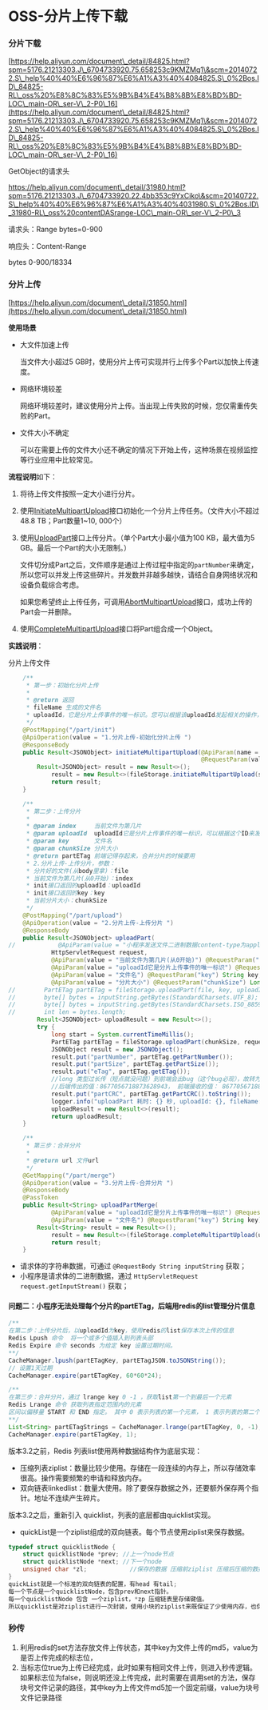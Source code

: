 # OSS-分片上传下载

### 分片下载

[https://help.aliyun.com/document\_detail/84825.html?spm=5176.21213303.J\_6704733920.75.658253c9KMZMq1\&scm=20140722.S\_help%40%40%E6%96%87%E6%A1%A3%40%4084825.S\_0%2Bos.ID\_84825-RL\_oss%20%E8%8C%83%E5%9B%B4%E4%B8%8B%E8%BD%BD-LOC\_main-OR\_ser-V\_2-P0\_16](https://help.aliyun.com/document\_detail/84825.html?spm=5176.21213303.J\_6704733920.75.658253c9KMZMq1\&scm=20140722.S\_help%40%40%E6%96%87%E6%A1%A3%40%4084825.S\_0%2Bos.ID\_84825-RL\_oss%20%E8%8C%83%E5%9B%B4%E4%B8%8B%E8%BD%BD-LOC\_main-OR\_ser-V\_2-P0\_16)

GetObject的请求头

https://help.aliyun.com/document\_detail/31980.html?spm=5176.21213303.J\_6704733920.22.4bb353c9YxCiko\&scm=20140722.S\_help%40%40%E6%96%87%E6%A1%A3%40%4031980.S\_0%2Bos.ID\_31980-RL\_oss%20contentDASrange-LOC\_main-OR\_ser-V\_2-P0\_3

请求头：Range bytes=0-900

响应头：Content-Range

bytes 0-900/18334

### 分片上传

[https://help.aliyun.com/document\_detail/31850.html](https://help.aliyun.com/document\_detail/31850.html)

**使用场景**

*   大文件加速上传

    当文件大小超过5 GB时，使用分片上传可实现并行上传多个Part以加快上传速度。
*   网络环境较差

    网络环境较差时，建议使用分片上传。当出现上传失败的时候，您仅需重传失败的Part。
*   文件大小不确定

    可以在需要上传的文件大小还不确定的情况下开始上传，这种场景在视频监控等行业应用中比较常见。

**流程说明**如下：

1. 将待上传文件按照一定大小进行分片。
2. 使用[InitiateMultipartUpload](https://help.aliyun.com/document\_detail/31992.htm#reference-zgh-cnx-wdb)接口初始化一个分片上传任务。（文件大小不超过48.8 TB；Part数量1\~10, 000个）
3.  使用[UploadPart](https://help.aliyun.com/document\_detail/31993.htm#reference-pnq-2px-wdb)接口上传分片。（单个Part大小最小值为100 KB，最大值为5 GB。最后一个Part的大小无限制。）

    文件切分成Part之后，文件顺序是通过上传过程中指定的`partNumber`来确定，所以您可以并发上传这些碎片。并发数并非越多越快，请结合自身网络状况和设备负载综合考虑。

    如果您希望终止上传任务，可调用[AbortMultipartUpload](https://help.aliyun.com/document\_detail/31996.htm#reference-txp-bvx-wdb)接口，成功上传的Part会一并删除。
4. 使用[CompleteMultipartUpload](https://help.aliyun.com/document\_detail/31995.htm#reference-lq1-dtx-wdb)接口将Part组合成一个Object。

**实践说明**：

分片上传文件

```java
    /**
     * 第一步：初始化分片上传
     *
     * @return 返回
     * fileName 生成的文件名
     * uploadId，它是分片上传事件的唯一标识。您可以根据该uploadId发起相关的操作，例如取消分片上传、查询分片上传等。
     */
    @PostMapping("/part/init")
    @ApiOperation(value = "1.分片上传-初始化分片上传 ")
    @ResponseBody
    public Result<JSONObject> initiateMultipartUpload(@ApiParam(name = "saveFoleer", value = "文件夹可不填写", required = false) @RequestParam(required = false, defaultValue = "") String saveFolder,
                                                      @RequestParam(value = "contentType", required = false, defaultValue = "") String contentType, @RequestParam(value = "fileName", required = true) String fileName) {
        Result<JSONObject> result = new Result<>();
            result = new Result<>(fileStorage.initiateMultipartUpload(saveFolder, contentType, fileName, 0));
            return result;
    }

    /**
     * 第二步：上传分片
     *
     * @param index     当前文件为第几片
     * @param uploadId  uploadId它是分片上传事件的唯一标识，可以根据这个ID来发起相关的操作，如取消分片上传、查询分片上传等。
     * @param key       文件名
     * @param chunkSize 分片大小
     * @return partETag 前端记得存起来，合并分片的时候要用
     * 2.分片上传-上传分片，参数：
     * 分片好的文件(从body里拿)：file
     * 当前文件为第几片(从0开始)：index
     * init接口返回的uploadId：uploadId
     * init接口返回的key：key
     * 当前分片大小：chunkSize
     */
    @PostMapping("/part/upload")
    @ApiOperation(value = "2.分片上传-上传分片 ")
    @ResponseBody
    public Result<JSONObject> uploadPart(
//            @ApiParam(value = "小程序发送文件二进制数据content-type为application/octet-stream")@RequestBody String inputString,
            HttpServletRequest request,
            @ApiParam(value = "当前文件为第几片(从0开始)") @RequestParam("index") Integer index,
            @ApiParam(value = "uploadId它是分片上传事件的唯一标识") @RequestParam("uploadId") String uploadId,
            @ApiParam(value = "文件名") @RequestParam("key") String key,
            @ApiParam(value = "分片大小") @RequestParam("chunkSize") Long chunkSize) throws IOException {
//        PartETag partETag = fileStorage.uploadPart(file, key, uploadId, index+1, chunkSize);
//        byte[] bytes = inputString.getBytes(StandardCharsets.UTF_8);
//        byte[] bytes = inputString.getBytes(StandardCharsets.ISO_8859_1);
//        int len = bytes.length;
        Result<JSONObject> uploadResult = new Result<>();
        try {
            long start = System.currentTimeMillis();
            PartETag partETag = fileStorage.uploadPart(chunkSize, request.getInputStream(), key, uploadId, index + 1, chunkSize);
            JSONObject result = new JSONObject();
            result.put("partNumber", partETag.getPartNumber());
            result.put("partSize", partETag.getPartSize());
            result.put("eTag", partETag.getETag());
            //long 类型过长传（短点就没问题）到前端会出bug（这个bug必现），故转为String。bug 如下
            //后端传出的值：8677056718873628943， 前端接收的值： 8677056718873629000
            result.put("partCRC", partETag.getPartCRC().toString());
            logger.info("uploadPart 耗时: {} 秒, uploadId: {}, fileName:{}, partNumber:{}, partSize:{}", (System.currentTimeMillis() - start) / 1000, uploadId, key, index + 1, chunkSize);
            uploadResult = new Result<>(result);
            return uploadResult;
    }

    /**
     * 第三步：合并分片
     *
     * @return url 文件url
     */
    @GetMapping("/part/merge")
    @ApiOperation(value = "3.分片上传-合并分片 ")
    @ResponseBody
    @PassToken
    public Result<String> uploadPartMerge(
            @ApiParam(value = "uploadId它是分片上传事件的唯一标识") @RequestParam("uploadId") String uploadId,
            @ApiParam(value = "文件名") @RequestParam("key") String key) {
        Result<String> result = new Result<>();
            result = new Result<>(fileStorage.completeMultipartUpload(uploadId, key));
            return result;
    }
```

* 请求体的字符串数据，可通过 `@RequestBody String inputString` 获取；
* 小程序是请求体的二进制数据，通过 `HttpServletRequest request.getInputStream()` 获取；

#### 问题二：小程序无法处理每个分片的partETag，后端用redis的list管理分片信息

```java
/**
在第二步：上传分片后，以uploadId为key，使用redis的list保存本次上传的信息
Redis Lpush 命令	将一个或多个值插入到列表头部
Redis Expire 命令	seconds 为给定 key 设置过期时间。
**/
CacheManager.lpush(partETagKey, partETagJSON.toJSONString());
// 设置1天过期
CacheManager.expire(partETagKey, 60*60*24);

/**
在第三步：合并分片，通过 lrange key 0 -1 ，获取list第一个到最后一个元素
Redis Lrange 命令	获取列表指定范围内的元素
区间以偏移量 START 和 END 指定。 其中 0 表示列表的第一个元素， 1 表示列表的第二个元素，以此类推。 你也可以使用负数下标，以 -1 表示列表的最后一个元素
**/
List<String> partETagStrings = CacheManager.lrange(partETagKey, 0, -1);
CacheManager.expire(partETagKey, 1);

```

版本3.2之前，Redis 列表list使用两种数据结构作为底层实现：

* 压缩列表ziplist：数量比较少使用。存储在一段连续的内存上，所以存储效率很高。操作需要频繁的申请和释放内存。
* 双向链表linkedlist：数量大使用。除了要保存数据之外，还要额外保存两个指针。地址不连续产生碎片。

版本3.2之后，重新引入 quicklist，列表的底层都由quicklist实现。

* quickList是一个ziplist组成的双向链表。每个节点使用ziplist来保存数据。

```c
typedef struct quicklistNode {
    struct quicklistNode *prev; //上一个node节点
    struct quicklistNode *next; //下一个node
    unsigned char *zl;            //保存的数据 压缩前ziplist 压缩后压缩的数据
}
quickList就是一个标准的双向链表的配置，有head 有tail;
每一个节点是一个quicklistNode，包含prev和next指针。
每一个quicklistNode 包含 一个ziplist，*zp 压缩链表里存储键值。
所以quicklist是对ziplist进行一次封装，使用小块的ziplist来既保证了少使用内存，也保证了性能。

```

### 秒传

1. 利用redis的set方法存放文件上传状态，其中key为文件上传的md5，value为是否上传完成的标志位，
2. 当标志位true为上传已经完成，此时如果有相同文件上传，则进入秒传逻辑。如果标志位为false，则说明还没上传完成，此时需要在调用set的方法，保存块号文件记录的路径，其中key为上传文件md5加一个固定前缀，value为块号文件记录路径

